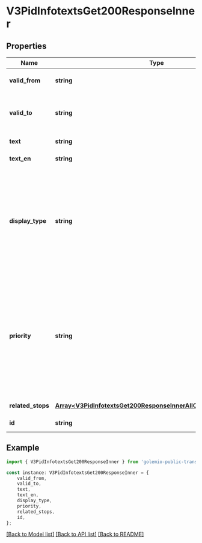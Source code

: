 # V3PidInfotextsGet200ResponseInner


## Properties

Name | Type | Description | Notes
------------ | ------------- | ------------- | -------------
**valid_from** | **string** | Intended time of infotext publishing in ISO String. | [default to undefined]
**valid_to** | **string** | Intended time of infotext removal in ISO String. If &#x60;null&#x60;, the infotext is valid indefinitely | [default to undefined]
**text** | **string** | Information text in Czech. | [default to undefined]
**text_en** | **string** | Information text in English. | [default to undefined]
**display_type** | **string** | Type of display on board by the intended form of presentation (where applicable). Enumerating &#x60;inline&#x60; (to be presented along with departures, usually in a marquee), &#x60;general&#x60; (to be displayed full screen instead of departures), &#x60;general-alternate&#x60; (full screen alternates with departures). | [default to undefined]
**priority** | **string** | Priority of the infotext. If multiple infotexts are active for the same stop, the ones with higher priority will be displayed. Mapped from the VYMI (JIS) system\&#39;s severity level in the following way: - \&quot;INFO\&quot; -&gt; \&quot;low\&quot; - \&quot;WARNING\&quot; -&gt; \&quot;normal\&quot; - \&quot;SEVERE\&quot; -&gt; \&quot;high\&quot;  | [default to undefined]
**related_stops** | [**Array&lt;V3PidInfotextsGet200ResponseInnerAllOfRelatedStopsInner&gt;**](V3PidInfotextsGet200ResponseInnerAllOfRelatedStopsInner.md) |  | [default to undefined]
**id** | **string** | VYMI (JIS) Infotexts identifier. | [default to undefined]

## Example

```typescript
import { V3PidInfotextsGet200ResponseInner } from 'golemio-public-transport-api';

const instance: V3PidInfotextsGet200ResponseInner = {
    valid_from,
    valid_to,
    text,
    text_en,
    display_type,
    priority,
    related_stops,
    id,
};
```

[[Back to Model list]](../README.md#documentation-for-models) [[Back to API list]](../README.md#documentation-for-api-endpoints) [[Back to README]](../README.md)
